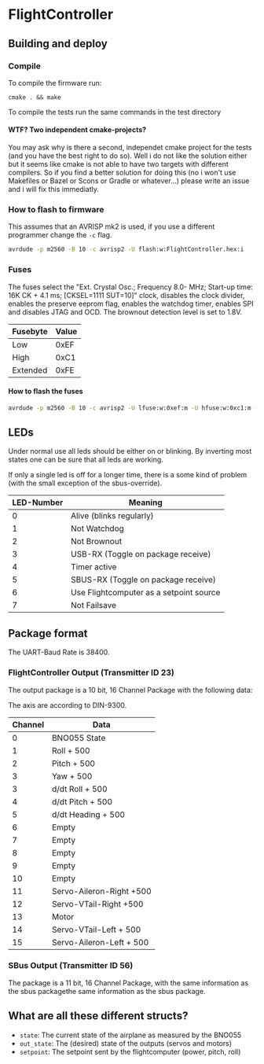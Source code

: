 # FlightController
## Building and deploy
### Compile
To compile the firmware run:
```
cmake . && make
```
To compile the tests run the same commands in the test directory 
#### WTF? Two independent cmake-projects?
You may ask why is there a second, independet cmake project for the tests (and you have the best right to do so). 
Well i do not like the solution either but it seems like cmake is not able to have two targets with different compilers. 
So if you find a better solution for doing this (no i won't use Makefiles or Bazel or Scons or Gradle or whatever...) please write an issue and i will fix this immediatly.

### How to flash to firmware
This assumes that an AVRISP mk2 is used, if you use a different programmer
change the ```-c``` flag.
```bash
avrdude -p m2560 -B 10 -c avrisp2 -U flash:w:FlightController.hex:i
```

### Fuses
The fuses select the "Ext. Crystal Osc.; Frequency 8.0-    MHz; Start-up time: 16K CK + 4.1 ms; [CKSEL=1111 SUT=10]"
clock, disables the clock divider, enables the preserve eeprom flag, enables the watchdog timer, enables SPI and disables
JTAG and OCD. The brownout detection level is set to 1.8V.

| Fusebyte | Value |
|--- | --- |
| Low | 0xEF |
| High | 0xC1 |
| Extended | 0xFE |

#### How to flash the fuses
```bash
avrdude -p m2560 -B 10 -c avrisp2 -U lfuse:w:0xef:m -U hfuse:w:0xc1:m -U efuse:w:0xfe:m
```

## LEDs
Under normal use all leds should be either on or blinking.
By inverting most states one can be sure that all leds are working.

If only a single led is off for a longer time, there is a some kind of problem
(with the small exception of the sbus-override).

| LED-Number | Meaning |
| --- | --- |
| 0 | Alive (blinks regularly) |
| 1 | Not Watchdog |
| 2 | Not Brownout |
| 3 | USB-RX (Toggle on package receive) |
| 4 | Timer active  |
| 5 | SBUS-RX (Toggle on package receive) |
| 6 | Use Flightcomputer as a setpoint source |
| 7 | Not Failsave |

## Package format
The UART-Baud Rate is 38400.
### FlightController Output (Transmitter ID 23)
The output package is a 10 bit, 16 Channel Package with the following data:

The axis are according to DIN-9300.

| Channel | Data |
| --- | --- |
| 0 | BNO055 State |
| 1 | Roll + 500|
| 2 | Pitch + 500 |
| 3 | Yaw + 500 |
| 3 | d/dt Roll + 500 |
| 4 | d/dt Pitch + 500 |
| 5 | d/dt Heading + 500 |
| 6 | Empty |
| 7 | Empty |
| 8 | Empty |
| 9 | Empty |
| 10 | Empty |
| 11 | Servo-Aileron-Right +500 |
| 12 | Servo-VTail-Right +500 |
| 13 | Motor |
| 14 | Servo-VTail-Left + 500 |
| 15 | Servo-Aileron-Left + 500|

### SBus Output (Transmitter ID 56)
The package is a 11 bit, 16 Channel Package, with the same information as the sbus packagethe same information as the sbus package.

## What are all these different structs?
 * `state`: The current state of the airplane as measured by the BNO055
 * `out_state`: The (desired) state of the outputs (servos and motors)
 * `setpoint`: The setpoint sent by the flightcomputer (power, pitch, roll)
